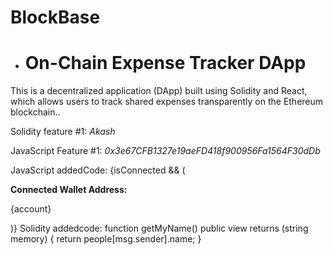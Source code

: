 # BlockBase
- # On-Chain Expense Tracker DApp
This is a decentralized application (DApp) built using Solidity and React, which allows users to track shared expenses transparently on the Ethereum blockchain..

Solidity feature #1: *Akash*

JavaScript Feature #1: *0x3e67CFB1327e19aeFD418f900956Fa1564F30dDb*


 JavaScript addedCode:
{isConnected && (
  <div style={{ marginBottom: '1rem' }}>
    <strong>Connected Wallet Address:</strong>
    <p style={{ fontSize: '0.9rem', color: '#ccc' }}>{account}</p>
  </div>
)}
Solidity addedcode:
function getMyName() public view returns (string memory) {
    return people[msg.sender].name;
}
